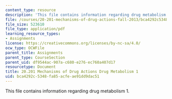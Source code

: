 ```yaml
---
content_type: resource
description: 'This file contains information regarding drug metabolism 1. '
file: /courses/20-201-mechanisms-of-drug-actions-fall-2013/bca4292c5348fa85acfeae91dd9dac51_MIT20_201F13_DrgMetbolsm_1.pdf
file_size: 523610
file_type: application/pdf
learning_resource_types:
- Assignments
license: https://creativecommons.org/licenses/by-nc-sa/4.0/
ocw_type: OCWFile
parent_title: Assignments
parent_type: CourseSection
parent_uid: df9544ac-907a-c680-e276-ec760a407d17
resourcetype: Document
title: 20.201 Mechanisms of Drug Actions Drug Metabolism 1
uid: bca4292c-5348-fa85-acfe-ae91dd9dac51
---
```

This file contains information regarding drug metabolism 1. 